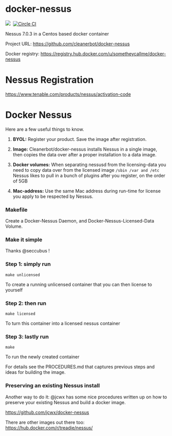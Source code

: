 # docker-nessus
[![](https://badge.imagelayers.io/sometheycallme/docker-nessus.svg)](https://imagelayers.io/?images=cleanerbot/docker-nessus:latest 'View image size and layers')&nbsp;
[![Circle CI](https://circleci.com/gh/cleanerbot/docker-nessus.png?circle-token=5d84cd337864c33f062f57aafd2854771777759d)](https://circleci.com/gh/sometheycallme/docker-nessus/tree/master 'View CI builds')

Nessus 7.0.3 in a Centos based docker container

Project URL: https://github.com/cleanerbot/docker-nessus

Docker registry: https://registry.hub.docker.com/u/sometheycallme/docker-nessus

# Nessus Registration
https://www.tenable.com/products/nessus/activation-code

# Docker Nessus

Here are a few useful things to know.

1) <b>BYOL:</b> Register your product.  Save the image after registration.

2) <b>Image:</b> Cleanerbot/docker-nessus installs Nessus in a single image, then copies the data over after a proper installation to a  data image.

3) <b>Docker volumes:</b> When separating nessusd from the licensing-data you need to copy data over from the licensed image ```/sbin /var and /etc```  Nessus likes to pull in a bunch of plugins after you register, on the order of 5GB

4) <b>Mac-address:</b> Use the same Mac address during run-time for license you apply to be respected by Nessus.


### Makefile

Create a Docker-Nessus Daemon, and Docker-Nessus-Licensed-Data Volume.

### Make it simple

Thanks @seccubus !

### Step 1: simply run

```
make unlicensed
```
To create a running unlicensed container that you can then license to yourself


### Step 2: then run
```
make licensed
```
To turn this container into a licensed nessus container


### Step 3: lastly run

```
make
```
To run the newly created container

For details see the PROCEDURES.md that captures previous steps and ideas for building the image.


### Preserving an existing Nessus install

Another way to do it:
@jcwx has some nice procedures written up on how to preserve your existing Nessus and build a docker image.

https://github.com/jcwx/docker-nessus

There are other images out there too:
https://hub.docker.com/r/treadie/nessus/
